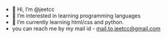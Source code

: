 - 👋 Hi, I’m @jeetcc
- 👀 I’m interested in learning programming languages
- 🌱 I’m currently learning html/css and python.
- you can reach me by my mail id - mail.to.jeetcc@gmail.com

<!---
jeetcc/jeetcc is a ✨ special ✨ repository because its `README.md` (this file) appears on your GitHub profile.
You can click the Preview link to take a look at your changes.
--->
